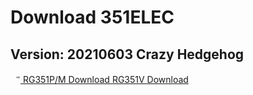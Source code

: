 # Download 351ELEC

## Version: 20210603 Crazy Hedgehog

<a class="btn btn-success" href="https://github.com/351ELEC/351ELEC/releases/download/20210603/351ELEC-RG351P.aarch64-20210603.img.gz">
	<svg height="16" preserveAspectRatio="xMidYMid meet" viewBox="0 0 480 320" width="16" xmlns="http://www.w3.org/2000/svg">
		<g fill="#929292" transform="translate(-1.847661 2.312498)"><path d="M 388.5 187.5 V 174 H 366 H 343.5 V 135 V 96 H 366 H 388.5 V 82.5 l .10881 -15.142074 l 2.97869 2.485824 C 392.04816 70.228187 394.8 72.6 399.3 76.9 c 4.5 4.2 10.9 10.2 14.3 13.1 c 12.1 10.6 29.5 26.5 39.2 35.7 l 10.1 9.6 l -6.2 5.4 c -3.3 3.2 -12.8 11.7 -21 19.2 c -23.5 21.6 -46.51981 42.64163 -47.30289 42.47798 c 0 0 .13829 -6.9041 .13829 -14.4041 z"/><path d="M 279 135 V 96 h 10.5 h 10.5 v 39 v 39 H 289.5 H 279 Z"/><path d="M 307.5 135 V 96 h 14.3 h 14.3 v 39 v 39 h -14.3 h -14.3 z"/></g>
	</svg>
	RG351P/M Download
</a>
<a class="btn btn-success" href="https://github.com/351ELEC/351ELEC/releases/download/20210603/351ELEC-RG351V.aarch64-20210603.img.gz">RG351V Download</a>